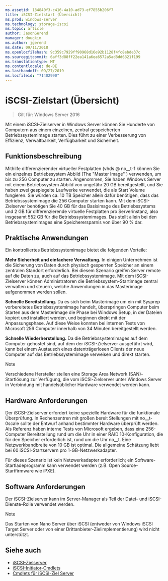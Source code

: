 ```yaml
---
ms.assetid: 134840f3-c416-4a10-ad73-ef7855b206f7
title: iSCSI-Zielstart (Übersicht)
ms.prod: windows-server
ms.technology: storage-iscsi
ms.topic: article
author: JasonGerend
manager: dougkim
ms.author: jgerend
ms.date: 09/11/2018
ms.openlocfilehash: 9c359c7929ff90968d16e92b1128f4fc8ebde37c
ms.sourcegitcommit: 6aff3d88ff22ea141a6ea6572a5ad8dd6321f199
ms.translationtype: MT
ms.contentlocale: de-DE
ms.lasthandoff: 09/27/2019
ms.locfileid: "71402990"
---
```

# <a name="iscsi-target-boot-overview"></a>iSCSI-Zielstart (Übersicht)

> Gilt für: Windows Server 2016

Mit einem iSCSI-Zielserver in Windows Server können Sie Hunderte von Computern aus einem einzelnen, zentral gespeicherten Betriebssystemimage starten. Dies führt zu einer Verbesserung von Effizienz, Verwaltbarkeit, Verfügbarkeit und Sicherheit.  
  
## <a name="BKMK_OVER"></a>Funktionsbeschreibung  
Mithilfe differenzierender virtueller Festplatten \(vhds @ no__t-1 können Sie ein einzelnes Betriebssystem Abbild \(The "Master Image" \) verwenden, um bis zu 256 Computer zu starten. Angenommen, Sie haben Windows Server mit einem Betriebssystem Abbild von ungefähr 20 GB bereitgestellt, und Sie haben zwei gespiegelte Laufwerke verwendet, die als Start Volume fungieren. Sie würden ca. 10 TB Speicher allein dafür benötigen, dass das Betriebssystemimage die 256 Computer starten kann. Mit dem iSCSI-Zielserver benötigen Sie 40 GB für das Basisimage des Betriebssystems und 2 GB für differenzierende virtuelle Festplatten pro Serverinstanz, also insgesamt 552 GB für die Betriebssystemimages. Das stellt allein bei den Betriebssystemimages eine Speicherersparnis von über 90 % dar.  
  
## <a name="BKMK_APP"></a>Praktische Anwendungen  
Ein kontrolliertes Betriebssystemimage bietet die folgenden Vorteile:  
  
**Mehr Sicherheit und einfachere Verwaltung.** In einigen Unternehmen ist die Sicherung von Daten durch physisch gesperrten Speicher an einem zentralen Standort erforderlich. Bei diesem Szenario greifen Server remote auf die Daten zu, auch auf das Betriebssystemimage. Mit dem iSCSI-Zielserver können Administratoren die Betriebssystem-Startimage zentral verwalten und steuern, welche Anwendungen in das Masterimage aufgenommen werden sollen.  
  
**Schnelle Bereitstellung.** Da es sich beim Masterimage um ein mit Sysprep vorbereitetes Betriebssystemimage handelt, überspringen Computer beim Starten aus dem Masterimage die Phase bei Windows Setup, in der Dateien kopiert und installiert werden, und beginnen direkt mit der Anpassungsphase. Auf diese Weise konnten bei internen Tests von Microsoft 256 Computer innerhalb von 34 Minuten bereitgestellt werden.  
  
**Schnelle Wiederherstellung.** Da die Betriebssystemimages auf dem Computer gehostet sind, auf dem der iSCSI-Zielserver ausgeführt wird, kann bei einem Austausch eines datenträgerlosen Clients der neue Computer auf das Betriebssystemimage verweisen und direkt starten.  
  
> [!NOTE]  
> Verschiedene Hersteller stellen eine Storage Area Network \(SAN\)-Startlösung zur Verfügung, die vom iSCSI-Zielserver unter Windows Server in Verbindung mit handelsüblicher Hardware verwendet werden kann.  
  
## <a name="BKMK_HARD"></a>Hardware Anforderungen  
Der iSCSI-Zielserver erfordert keine spezielle Hardware für die funktionale Überprüfung. In Rechenzentren mit großen bereit Stellungen mit no__t-0scale sollte der Entwurf anhand bestimmter Hardware überprüft werden. Als Referenz haben interne Tests von Microsoft ergeben, dass eine 256-Computer Bereitstellung rund um die Uhr in einer RAID 10-Konfiguration, die für den Speicher erforderlich ist, rund um die Uhr no__t. Eine Netzwerkbandbreite von 10 GB ist optimal. Die allgemeine Schätzung liebt bei 60 iSCSI-Startservern pro 1-GB-Netzwerkadapter.  
  
Für dieses Szenario ist kein Netzwerkadapter erforderlich; ein Software-Startladeprogramm kann verwendet werden \(z.B. Open Source-Startfirmware wie iPXE\).  
  
## <a name="BKMK_SOFT"></a>Software Anforderungen  
Der iSCSI-Zielserver kann im Server-Manager als Teil der Datei- und iSCSI-Dienste-Rolle verwendet werden.

> [!NOTE]
> Das Starten von Nano Server über iSCSI (entweder von Windows iSCSI Target Server oder von einer Drittanbieter-Zielimplementierung) wird nicht unterstützt.

## <a name="see-also"></a>Siehe auch
* [iSCSI-Zielserver](https://technet.microsoft.com/library/hh848272(v=ws.11).aspx)
* [iSCSI-Initiator-Cmdlets](https://technet.microsoft.com/library/hh826099(v=wps.640).aspx)
* [Cmdlets für iSCSI-Ziel Server](https://technet.microsoft.com/library/jj612803(v=wps.630).aspx)